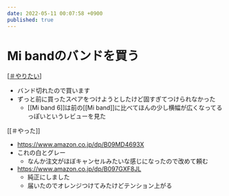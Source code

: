 ```yaml
---
date: 2022-05-11 00:07:58 +0900
published: true
---
```


# Mi bandのバンドを買う

[[＃やりたい]]

- バンド切れたので買います
- ずっと前に買ったスペアをつけようとしたけど固すぎてつけられなかった
  - [[Mi band 6]]は前の[[Mi band]]に比べてほんの少し横幅が広くなってるっぽいというレビューを見た

[[＃やった]]

- https://www.amazon.co.jp/dp/B09MD4693X
- これの白とグレー
  - なんか注文がほぼキャンセルみたいな感じになったので改めて頼む
- https://www.amazon.co.jp/dp/B097GXF8JL
  - 純正にしました
  - 届いたのでオレンジつけてみたけどテンション上がる

[//begin]: # "Autogenerated link references for markdown compatibility"
[＃やりたい]: ＃やりたい "＃やりたい"
[//end]: # "Autogenerated link references"